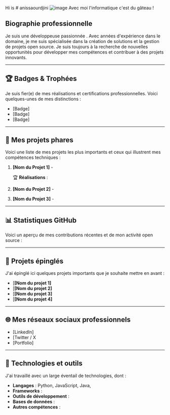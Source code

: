 Hi is # anissaourdjini
![image](https://github.com/user-attachments/assets/5db97422-8ac9-4b80-90e1-2df73f7a1764) Avec moi l'informatique c'est du gâteau !




## Biographie professionnelle
Je suis une développeuse passionnée . Avec  années d'expérience dans le domaine, je me suis spécialisée dans la création de solutions et la gestion de projets open source. Je suis toujours à la recherche de nouvelles opportunités pour développer mes compétences et contribuer à des projets innovants.

---

## 🏆 Badges & Trophées
Je suis fier(e) de mes réalisations et certifications professionnelles. Voici quelques-unes de mes distinctions :
- [Badge]
- [Badge] 
- [Badge] 

---

## 🔧 Mes projets phares
Voici une liste de mes projets les plus importants et ceux qui illustrent mes compétences techniques :

1. **[Nom du Projet 1]** - 
    
   🏆 **Réalisations** :

2. **[Nom du Projet 2]** - 

3. **[Nom du Projet 3]** - 
 

---

## 📊 Statistiques GitHub
Voici un aperçu de mes contributions récentes et de mon activité open source :



---

## 📌 Projets épinglés
J'ai épinglé ici quelques projets importants que je souhaite mettre en avant :

- [**[Nom du projet 1]**
- [**[Nom du projet 2]** 
- [**[Nom du projet 3]**
- [**[Nom du projet 4]**

---

## 🌐 Mes réseaux sociaux professionnels
- [LinkedIn]  
- [Twitter / X
- [Portfolio]

---

## 🔧 Technologies et outils
J'ai travaillé avec un large éventail de technologies, dont :
- **Langages** : Python, JavaScript, Java, 
- **Frameworks** :
- **Outils de développement** :
- **Bases de données** : 
- **Autres compétences** : 
